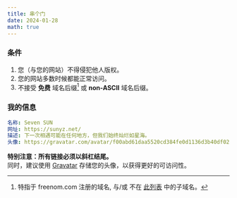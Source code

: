 ```yaml
---
title: 串个门
date: 2024-01-28
math: true
---
```


### 条件

1. 您（与您的网站）不得侵犯他人版权。
2. 您的网站多数时候都能正常访问。
3. 不接受 **免费** 域名后缀[^1] 或 **non-ASCII** 域名后缀。

[^1]: 特指于 freenom.com 注册的域名, 与/或 不在 [此列表](https://publicsuffix.org/list/public_suffix_list.dat) 中的子域名。

### 我的信息

```yaml
名称: Seven SUN
网址: https://sunyz.net/
描述: 下一次相遇可能在任何地方，但我们始终灿烂如星海。
头像: https://gravatar.com/avatar/f00abd61daa5520cd384fe0d1136d3b40df021ac87089061fe99b4a3f74dc9a2/
```

**特别注意：所有链接必须以斜杠结尾。**  
同时，建议使用 [Gravatar](https://gravatar.com) 存储您的头像，以获得更好的可访问性。
